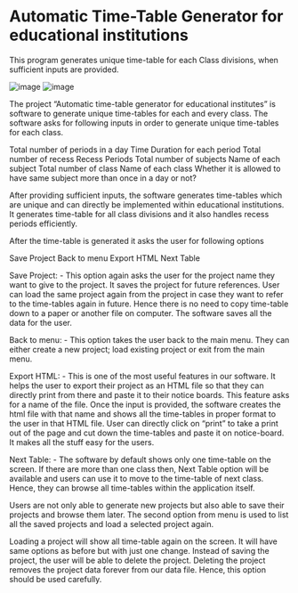 # Automatic Time-Table Generator for educational institutions


This program generates unique time-table for each Class divisions, when sufficient inputs are provided.

![image](https://github.com/user-attachments/assets/c221866b-edd1-4281-9197-6574ce41a4ac)
![image](https://github.com/user-attachments/assets/448dc271-6f06-4604-99b1-6e98921cc703)


The project “Automatic time-table generator for educational institutes” is software to generate unique time-tables for each and every class. The software asks for following inputs in order to generate unique time-tables for each class.

Total number of periods in a day
Time Duration for each period
Total number of recess
Recess Periods
Total number of subjects
Name of each subject
Total number of class
Name of each class
Whether it is allowed to have same subject more than once in a day or not?

After providing sufficient inputs, the software generates time-tables which are unique and can directly be implemented within educational institutions. It generates time-table for all class divisions and it also handles recess periods efficiently.

After the time-table is generated it asks the user for following options

Save Project
Back to menu
Export HTML
Next Table

Save Project: - This option again asks the user for the project name they want to give to the project. It saves the project for future references. User can load the same project again from the project in case they want to refer to the time-tables again in future. Hence there is no need to copy time-table down to a paper or another file on computer. The software saves all the data for the user.

Back to menu: - This option takes the user back to the main menu. They can either create a new project; load existing project or exit from the main menu.

Export HTML: - This is one of the most useful features in our software. It helps the user to export their project as an HTML file so that they can directly print from there and paste it to their notice boards. This feature asks for a name of the file. Once the input is provided, the software creates the html file with that name and shows all the time-tables in proper format to the user in that HTML file. User can directly click on “print” to take a print out of the page and cut down the time-tables and paste it on notice-board. It makes all the stuff easy for the users.

Next Table: - The software by default shows only one time-table on the screen. If there are more than one class then, Next Table option will be available and users can use it to move to the time-table of next class. Hence, they can browse all time-tables within the application itself.

Users are not only able to generate new projects but also able to save their projects and browse them later. The second option from menu is used to list all the saved projects and load a selected project again.

Loading a project will show all time-table again on the screen. It will have same options as before but with just one change. Instead of saving the project, the user will be able to delete the project. Deleting the project removes the project data forever from our data file. Hence, this option should be used carefully.
